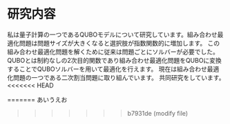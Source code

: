 # 研究内容

私は量子計算の一つであるQUBOモデルについて研究しています。組み合わせ最適化問題は問題サイズが大きくなると選択肢が指数関数的に増加します。
この組み合わせ最適化問題を解くために従来は問題ごとにソルバーが必要でした。
QUBOとは制約なしの2次目的関数であり組み合わせ最適化問題をQUBOに変換することでQUBOソルバーを用いて最適化を行えます。
現在は組み合わせ最適化問題の一つである二次割当問題に取り組んでいます。
共同研究をしています。
<<<<<<< HEAD

=======
あいうえお
>>>>>>> b7931de (modify file)
